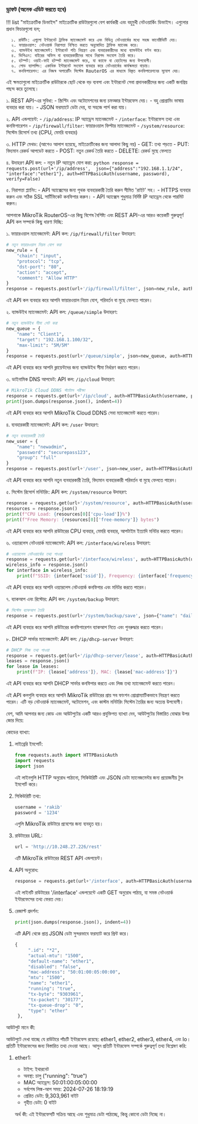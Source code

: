 ### ড্রাফট (অনেক এডিট করতে হবে)

!!! list "মাইক্রোটিক ডিভাইস"
   মাইক্রোটিক রাউটারগুলো বেশ কার্যকরী এবং বহুমুখী নেটওয়ার্কিং ডিভাইস। এগুলোর প্রধান ফিচারগুলো হল;

      ১. রাউটিং: এগুলো ইন্টারনেট ট্রাফিক ম্যানেজমেন্ট করে এবং বিভিন্ন নেটওয়ার্কের মধ্যে সহজ কানেক্টিভিটি দেয়।
      ২. ফায়ারওয়াল: নেটওয়ার্ক নিরাপত্তা নিশ্চিত করতে অনুমোদিত ট্রাফিক ম্যানেজ করে।
      ৩. ব্যান্ডউইথ ম্যানেজমেন্ট: ইন্টারনেট গতি নিয়ন্ত্রণ এবং ব্যবহারকারীদের মধ্যে ব্যান্ডউইথ বণ্টন করে।
      ৪. ভিপিএন: বাইরের অফিস বা ব্যবহারকারীদের সাথে নিরাপদ সংযোগ তৈরি করে।
      ৫. হটস্পট: ওয়াই-ফাই হটস্পট ম্যানেজমেন্ট করে, যা ক্যাফে বা হোটেলের জন্য উপযোগী।
      ৬. লোড ব্যালান্সিং: একাধিক ইন্টারনেট সংযোগ ব্যবহার করে নেটওয়ার্কের কার্যক্ষমতা বাড়ায়।
      ৭. কনফিগারেশন: এর নিজস্ব অপারেটিং সিস্টেম RouterOS এর মাধ্যমে বিস্তৃত কনফিগারেশনের সুযোগ দেয়।
      
   এই ক্ষমতাগুলো মাইক্রোটিক রাউটারকে ছোট থেকে বড় ব্যবসা এবং ইন্টারনেট সেবা প্রদানকারীদের জন্য একটি জনপ্রিয় পছন্দ করে তুলেছে।

১. REST API-এর সুবিধা:
      - স্ক্রিপ্টিং এবং অটোমেশনের জন্য চমত্কার ইন্টারফেস দেয়।
      - বহু প্রোগ্রামিং ভাষায় ব্যবহার করা যায়।
      - JSON ফরম্যাটে ডেটা দেয়, যা সহজে পার্স করা যায়।

২. API এন্ডপয়েন্ট:
      - `/ip/address`: IP অ্যাড্রেস ম্যানেজমেন্ট
      - `/interface`: ইন্টারফেস তথ্য এবং কনফিগারেশন
      - `/ip/firewall/filter`: ফায়ারওয়াল ফিল্টার ম্যানেজমেন্ট
      - `/system/resource`: সিস্টেম রিসোর্স তথ্য (CPU, মেমরি ব্যবহার)

৩. HTTP মেথড: (আগেও আলাপ হয়েছে, মাইক্রোটিকের জন্য আলাদা কিছু নয়)
      - GET: তথ্য পড়তে
      - PUT: বিদ্যমান রেকর্ড আপডেট করতে
      - POST: নতুন রেকর্ড তৈরি করতে
      - DELETE: রেকর্ড মুছে ফেলতে

৪. উদাহরণ API কল:
      - নতুন IP অ্যাড্রেস যোগ করা:
     ```python
     response = requests.post(url+'/ip/address', 
                              json={"address":"192.168.1.1/24", "interface":"ether1"},
                              auth=HTTPBasicAuth(username, password), verify=False)
     ```

৫. নিরাপত্তা প্ল্যানিং:
      - API অ্যাক্সেসের জন্য পৃথক ব্যবহারকারী তৈরি করুন সীমিত 'রাইট' সহ।
      - HTTPS ব্যবহার করুন এবং সঠিক SSL সার্টিফিকেট কনফিগার করুন।
      - API অ্যাক্সেস শুধুমাত্র নির্দিষ্ট IP অ্যাড্রেস থেকে পারমিট করুন।

আপনাকে MikroTik RouterOS-এর কিছু বিশেষ বৈশিষ্ট্য এবং REST API-এর আরও কয়েকটি গুরুত্বপূর্ণ API কল সম্পর্কে কিছু ধারণা দিচ্ছি:

১. ফায়ারওয়াল ম্যানেজমেন্ট:
   API কল: `/ip/firewall/filter`
   উদাহরণ:
   ```python
   # নতুন ফায়ারওয়াল নিয়ম যোগ করা
   new_rule = {
       "chain": "input",
       "protocol": "tcp",
       "dst-port": "80",
       "action": "accept",
       "comment": "Allow HTTP"
   }
   response = requests.post(url+'/ip/firewall/filter', json=new_rule, auth=HTTPBasicAuth(username, password), verify=False)
   ```
   এই API কল ব্যবহার করে আপনি ফায়ারওয়াল নিয়ম যোগ, পরিবর্তন বা মুছে ফেলতে পারেন।

২. ব্যান্ডউইথ ম্যানেজমেন্ট:
   API কল: `/queue/simple`
   উদাহরণ:
   ```python
   # নতুন ব্যান্ডউইথ সীমা সেট করা
   new_queue = {
       "name": "Client1",
       "target": "192.168.1.100/32",
       "max-limit": "5M/5M"
   }
   response = requests.post(url+'/queue/simple', json=new_queue, auth=HTTPBasicAuth(username, password), verify=False)
   ```
   এই API ব্যবহার করে আপনি ক্লায়েন্টদের জন্য ব্যান্ডউইথ সীমা নির্ধারণ করতে পারেন।

৩. ডাইনামিক DNS আপডেট:
   API কল: `/ip/cloud`
   উদাহরণ:
   ```python
   # MikroTik Cloud DDNS স্ট্যাটাস পরীক্ষা
   response = requests.get(url+'/ip/cloud', auth=HTTPBasicAuth(username, password), verify=False)
   print(json.dumps(response.json(), indent=4))
   ```
   এই API ব্যবহার করে আপনি MikroTik Cloud DDNS সেবা ম্যানেজমেন্ট করতে পারেন।

৪. ব্যবহারকারী ম্যানেজমেন্ট:
   API কল: `/user`
   উদাহরণ:
   ```python
   # নতুন ব্যবহারকারী তৈরি
   new_user = {
       "name": "newadmin",
       "password": "securepass123",
       "group": "full"
   }
   response = requests.post(url+'/user', json=new_user, auth=HTTPBasicAuth(username, password), verify=False)
   ```
   এই API ব্যবহার করে আপনি নতুন ব্যবহারকারী তৈরি, বিদ্যমান ব্যবহারকারী পরিবর্তন বা মুছে ফেলতে পারেন।

৫. সিস্টেম রিসোর্স মনিটরিং:
   API কল: `/system/resource`
   উদাহরণ:
   ```python
   response = requests.get(url+'/system/resource', auth=HTTPBasicAuth(username, password), verify=False)
   resources = response.json()
   print(f"CPU Load: {resources[0]['cpu-load']}%")
   print(f"Free Memory: {resources[0]['free-memory']} bytes")
   ```
   এই API ব্যবহার করে আপনি রাউটারের CPU ব্যবহার, মেমরি ব্যবহার, আপটাইম ইত্যাদি মনিটর করতে পারেন।

৬. ওয়্যারলেস নেটওয়ার্ক ম্যানেজমেন্ট:
   API কল: `/interface/wireless`
   উদাহরণ:
   ```python
   # ওয়্যারলেস নেটওয়ার্কের তথ্য পাওয়া
   response = requests.get(url+'/interface/wireless', auth=HTTPBasicAuth(username, password), verify=False)
   wireless_info = response.json()
   for interface in wireless_info:
       print(f"SSID: {interface['ssid']}, Frequency: {interface['frequency']}")
   ```
   এই API ব্যবহার করে আপনি ওয়্যারলেস নেটওয়ার্ক কনফিগার এবং মনিটর করতে পারেন।

৭. ব্যাকআপ এবং রিস্টোর:
   API কল: `/system/backup`
   উদাহরণ:
   ```python
   # সিস্টেম ব্যাকআপ তৈরি
   response = requests.post(url+'/system/backup/save', json={"name": "daily_backup"}, auth=HTTPBasicAuth(username, password), verify=False)
   ```
   এই API ব্যবহার করে আপনি রাউটারের কনফিগারেশন ব্যাকআপ নিতে এবং পুনরুদ্ধার করতে পারেন।

৮. DHCP সার্ভার ম্যানেজমেন্ট:
   API কল: `/ip/dhcp-server`
   উদাহরণ:
   ```python
   # DHCP লিজ তথ্য পাওয়া
   response = requests.get(url+'/ip/dhcp-server/lease', auth=HTTPBasicAuth(username, password), verify=False)
   leases = response.json()
   for lease in leases:
       print(f"IP: {lease['address']}, MAC: {lease['mac-address']}")
   ```
   এই API ব্যবহার করে আপনি DHCP সার্ভার কনফিগার করতে এবং লিজ তথ্য ম্যানেজমেন্ট করতে পারেন।

এই API কলগুলি ব্যবহার করে আপনি MikroTik রাউটারের প্রায় সব ফাংশন প্রোগ্রাম্যাটিকভাবে নিয়ন্ত্রণ করতে পারেন। এটি বড় নেটওয়ার্ক ম্যানেজমেন্ট, অটোমেশন, এবং কাস্টম মনিটরিং সিস্টেম তৈরির জন্য অত্যন্ত উপযোগী।

বেশ, আমি আপনার জন্য কোড এবং আউটপুটের একটি আরও প্রযুক্তিগত ব্যাখ্যা দেব, আউটপুটের বিস্তারিত বোঝার উপর জোর দিয়ে:

কোডের ব্যাখ্যা:

1. লাইব্রেরি ইমপোর্ট:
   ```python
   from requests.auth import HTTPBasicAuth
   import requests
   import json
   ```
   এই লাইনগুলি HTTP অনুরোধ পাঠানো, সিকিউরিটি এবং JSON ডেটা ম্যানেজমেন্টর জন্য প্রয়োজনীয় টুল ইমপোর্ট করে।

2. সিকিউরিটি তথ্য:
   ```python
   username = 'rakib'
   password = '1234'
   ```
   এগুলি MikroTik রাউটারে প্রবেশের জন্য ব্যবহৃত হয়।

3. রাউটারের URL:
   ```python
   url = 'http://10.248.27.226/rest'
   ```
   এটি MikroTik রাউটারের REST API এন্ডপয়েন্ট।

4. API অনুরোধ:
   ```python
   response = requests.get(url+'/interface', auth=HTTPBasicAuth(username, password), verify=False)
   ```
   এই লাইনটি রাউটারের '/interface' এন্ডপয়েন্টে একটি GET অনুরোধ পাঠায়, যা সমস্ত নেটওয়ার্ক ইন্টারফেসের তথ্য ফেরত দেয়।

5. রেজাল্ট প্রদর্শন:
   ```python
   print(json.dumps(response.json(), indent=4))
   ```
   এটি API থেকে প্রাপ্ত JSON ডেটা সুন্দরভাবে ফরম্যাট করে প্রিন্ট করে।

   ```python
   {
        ".id": "*2",
        "actual-mtu": "1500",
        "default-name": "ether1",
        "disabled": "false",
        "mac-address": "50:01:00:05:00:00",
        "mtu": "1500",
        "name": "ether1",
        "running": "true",
        "tx-byte": "9303961",
        "tx-packet": "30177",
        "tx-queue-drop": "0",
        "type": "ether"
    },
   ```

আউটপুট মানে কী:

আউটপুটে দেখা যাচ্ছে যে রাউটারে পাঁচটি ইন্টারফেস রয়েছে: ether1, ether2, ether3, ether4, এবং lo। প্রতিটি ইন্টারফেসের জন্য বিস্তারিত তথ্য দেওয়া আছে। আসুন প্রতিটি ইন্টারফেস সম্পর্কে গুরুত্বপূর্ণ তথ্য বিশ্লেষণ করি:

1. ether1:
   - টাইপ: ইথারনেট
   - অবস্থা: চালু ("running": "true")
   - MAC অ্যাড্রেস: 50:01:00:05:00:00
   - সর্বশেষ লিঙ্ক-আপ সময়: 2024-07-26 18:19:19
   - প্রেরিত ডেটা: 9,303,961 বাইট
   - গৃহীত ডেটা: 0 বাইট

   অর্থ কী: এই ইন্টারফেসটি সক্রিয় আছে এবং শুধুমাত্র ডেটা পাঠাচ্ছে, কিন্তু কোনো ডেটা নিচ্ছে না।


